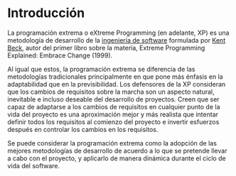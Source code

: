 # Introducción

La programación extrema o eXtreme Programming (en adelante, XP) es una metodología de desarrollo de la [ingeniería de software](https://es.wikipedia.org/wiki/Ingenier%C3%ADa_de_software) formulada por [Kent Beck](https://es.wikipedia.org/wiki/Kent_Beck), autor del primer libro sobre la materia, Extreme Programming Explained: Embrace Change (1999).

Al igual que estos, la programación extrema se diferencia de las metodologías tradicionales principalmente en que pone más énfasis en la adaptabilidad que en la previsibilidad. Los defensores de la XP consideran que los cambios de requisitos sobre la marcha son un aspecto natural, inevitable e incluso deseable del desarrollo de proyectos. Creen que ser capaz de adaptarse a los cambios de requisitos en cualquier punto de la vida del proyecto es una aproximación mejor y más realista que intentar definir todos los requisitos al comienzo del proyecto e invertir esfuerzos después en controlar los cambios en los requisitos.

Se puede considerar la programación extrema como la adopción de las mejores metodologías de desarrollo de acuerdo a lo que se pretende llevar a cabo con el proyecto, y aplicarlo de manera dinámica durante el ciclo de vida del software. 
